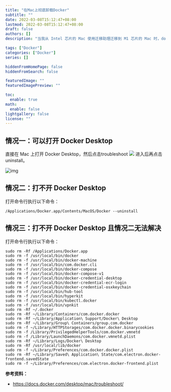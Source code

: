 ```yaml
---
title: "在Mac上彻底卸载Docker"
subtitle: ""
date: 2022-03-08T15:12:47+08:00
lastmod: 2022-03-08T15:12:47+08:00
draft: false
authors: []
description: "当我从 Intel 芯片的 Mac 使用迁移助理迁移到 M1 芯片的 Mac 时，docker desktop 打不开了（尝试了很多次卸载重装M1版本的 docker desktop ），这是因为卸载 docker desktop 时没有卸载干净，即使是使用三方工具，如 sensei 工具卸载。这个文章就是为了解决这个问题。"

tags: ["Docker"]
categories: ["Docker"]
series: []

hiddenFromHomePage: false
hiddenFromSearch: false

featuredImage: ""
featuredImagePreview: ""

toc:
  enable: true
math:
  enable: false
lightgallery: false
license: ""
---
```


<!--more-->

## 情况一：可以打开 Docker Desktop

直接在 Mac 上打开 Docker Desktop，然后点击troubleshoot ![](https://pic.yqqy.top/blog/202203081550197.png) 进入后再点击 uninstall。

![img](https://pic.yqqy.top/blog/202203081544328.png "img1")

## 情况二：打不开 Docker Desktop

打开命令行执行以下命令：

```shell
/Applications/Docker.app/Contents/MacOS/Docker --uninstall
```

## 情况三：打不开 Docker Desktop 且情况二无法解决

打开命令行执行以下命令：

```shell
sudo rm -Rf /Applications/Docker.app
sudo rm -f /usr/local/bin/docker
sudo rm -f /usr/local/bin/docker-machine
sudo rm -f /usr/local/bin/com.docker.cli
sudo rm -f /usr/local/bin/docker-compose
sudo rm -f /usr/local/bin/docker-compose-v1
sudo rm -f /usr/local/bin/docker-credential-desktop
sudo rm -f /usr/local/bin/docker-credential-ecr-login
sudo rm -f /usr/local/bin/docker-credential-osxkeychain
sudo rm -f /usr/local/bin/hub-tool
sudo rm -f /usr/local/bin/hyperkit
sudo rm -f /usr/local/bin/kubectl.docker
sudo rm -f /usr/local/bin/vpnkit
sudo rm -Rf ~/.docker
sudo rm -Rf ~/Library/Containers/com.docker.docker
sudo rm -Rf ~/Library/Application\ Support/Docker\ Desktop
sudo rm -Rf ~/Library/Group\ Containers/group.com.docker
sudo rm -f ~/Library/HTTPStorages/com.docker.docker.binarycookies
sudo rm -f /Library/PrivilegedHelperTools/com.docker.vmnetd
sudo rm -f /Library/LaunchDaemons/com.docker.vmnetd.plist
sudo rm -Rf ~/Library/Logs/Docker\ Desktop
sudo rm -Rf /usr/local/lib/docker
sudo rm -f ~/Library/Preferences/com.docker.docker.plist
sudo rm -Rf ~/Library/Saved\ Application\ State/com.electron.docker-frontend.savedState
sudo rm -f ~/Library/Preferences/com.electron.docker-frontend.plist
```

**参考资料：**

* https://docs.docker.com/desktop/mac/troubleshoot/